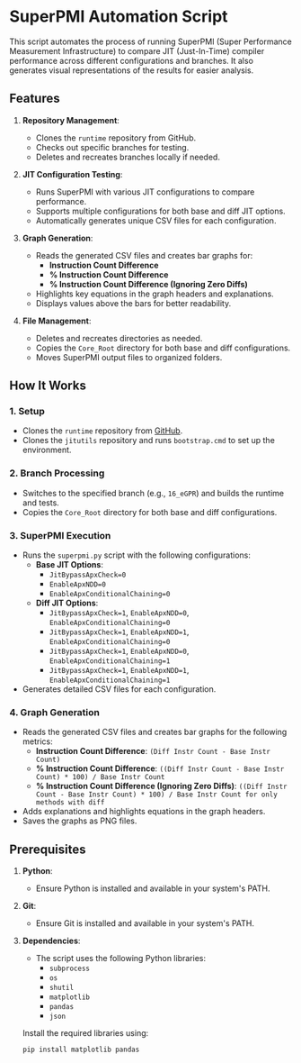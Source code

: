 # SuperPMI Automation Script

This script automates the process of running SuperPMI (Super Performance Measurement Infrastructure) to compare JIT (Just-In-Time) compiler performance across different configurations and branches. It also generates visual representations of the results for easier analysis.

## Features

1. **Repository Management**:
   - Clones the `runtime` repository from GitHub.
   - Checks out specific branches for testing.
   - Deletes and recreates branches locally if needed.

2. **JIT Configuration Testing**:
   - Runs SuperPMI with various JIT configurations to compare performance.
   - Supports multiple configurations for both base and diff JIT options.
   - Automatically generates unique CSV files for each configuration.

3. **Graph Generation**:
   - Reads the generated CSV files and creates bar graphs for:
     - **Instruction Count Difference**
     - **% Instruction Count Difference**
     - **% Instruction Count Difference (Ignoring Zero Diffs)**
   - Highlights key equations in the graph headers and explanations.
   - Displays values above the bars for better readability.

4. **File Management**:
   - Deletes and recreates directories as needed.
   - Copies the `Core_Root` directory for both base and diff configurations.
   - Moves SuperPMI output files to organized folders.

## How It Works

### 1. **Setup**
   - Clones the `runtime` repository from [GitHub](https://github.com/dotnet/runtime).
   - Clones the `jitutils` repository and runs `bootstrap.cmd` to set up the environment.

### 2. **Branch Processing**
   - Switches to the specified branch (e.g., `16_eGPR`) and builds the runtime and tests.
   - Copies the `Core_Root` directory for both base and diff configurations.

### 3. **SuperPMI Execution**
   - Runs the `superpmi.py` script with the following configurations:
     - **Base JIT Options**:
       - `JitBypassApxCheck=0`
       - `EnableApxNDD=0`
       - `EnableApxConditionalChaining=0`
     - **Diff JIT Options**:
       - `JitBypassApxCheck=1`, `EnableApxNDD=0`, `EnableApxConditionalChaining=0`
       - `JitBypassApxCheck=1`, `EnableApxNDD=1`, `EnableApxConditionalChaining=0`
       - `JitBypassApxCheck=1`, `EnableApxNDD=0`, `EnableApxConditionalChaining=1`
       - `JitBypassApxCheck=1`, `EnableApxNDD=1`, `EnableApxConditionalChaining=1`
   - Generates detailed CSV files for each configuration.

### 4. **Graph Generation**
   - Reads the generated CSV files and creates bar graphs for the following metrics:
     - **Instruction Count Difference**: `(Diff Instr Count - Base Instr Count)`
     - **% Instruction Count Difference**: `((Diff Instr Count - Base Instr Count) * 100) / Base Instr Count`
     - **% Instruction Count Difference (Ignoring Zero Diffs)**: `((Diff Instr Count - Base Instr Count) * 100) / Base Instr Count for only methods with diff`
   - Adds explanations and highlights equations in the graph headers.
   - Saves the graphs as PNG files.

## Prerequisites

1. **Python**:
   - Ensure Python is installed and available in your system's PATH.

2. **Git**:
   - Ensure Git is installed and available in your system's PATH.

3. **Dependencies**:
   - The script uses the following Python libraries:
     - `subprocess`
     - `os`
     - `shutil`
     - `matplotlib`
     - `pandas`
     - `json`

   Install the required libraries using:
   ```bash
   pip install matplotlib pandas